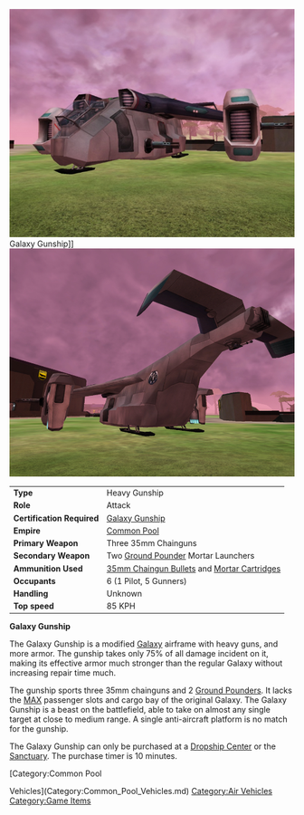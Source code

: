 ![](../images/GalGunshipFront.jpg "fig:GalGunshipFront.jpg") Galaxy Gunship\]\]
![](../images/GalGunShipRear.jpg "fig:GalGunShipRear.jpg")

|                            |                                                                                                                            |
| -------------------------- | -------------------------------------------------------------------------------------------------------------------------- |
| **Type**                   | Heavy Gunship                                                                                                              |
| **Role**                   | Attack                                                                                                                     |
| **Certification Required** | [Galaxy Gunship](<../certifications/Galaxy_Gunship_(Certification).md>)                                                    |
| **Empire**                 | [Common Pool](../terminology/Common_Pool.md)                                                                               |
| **Primary Weapon**         | Three 35mm Chainguns                                                                                                       |
| **Secondary Weapon**       | Two [Ground Pounder](../terminology/Ground_Pounder.md) Mortar Launchers                                                    |
| **Ammunition Used**        | [35mm Chaingun Bullets](../ammunition/35mm_Chaingun_Bullets.md) and [Mortar Cartridges](../ammunition/Mortar_Cartridge.md) |
| **Occupants**              | 6 (1 Pilot, 5 Gunners)                                                                                                     |
| **Handling**               | Unknown                                                                                                                    |
| **Top speed**              | 85 KPH                                                                                                                     |

**Galaxy Gunship**

The Galaxy Gunship is a modified [Galaxy](Galaxy.md) airframe with heavy guns,
and more armor. The gunship takes only 75% of all damage incident on it, making
its effective armor much stronger than the regular Galaxy without increasing
repair time much.

The gunship sports three 35mm chainguns and 2
[Ground Pounders](../terminology/Ground_Pounder.md). It lacks the
[MAX](../items/Mechanized_Assault_Exo-Suit.md) passenger slots and cargo bay of
the original Galaxy. The Galaxy Gunship is a beast on the battlefield, able to
take on almost any single target at close to medium range. A single
anti-aircraft platform is no match for the gunship.

The Galaxy Gunship can only be purchased at a
[Dropship Center](../locations/Dropship_Center.md) or the
[Sanctuary](../locations/Sanctuary.md). The purchase timer is 10 minutes.

<!--[Category:Vehicles](Category:Vehicles.md)--> [Category:Common Pool

Vehicles](Category:Common_Pool_Vehicles.md)
[Category:Air Vehicles](Category:Air_Vehicles.md)
[Category:Game Items](Category:Game_Items.md)
